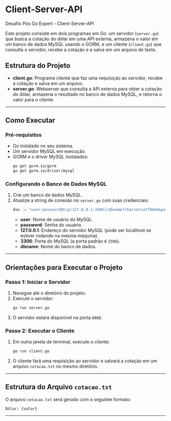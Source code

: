 # Client-Server-API
Desafio Pós Go Expert - Client-Server-API

Este projeto consiste em dois programas em Go: um servidor (`server.go`) que busca a cotação do dólar em uma API externa, armazena o valor em um banco de dados MySQL usando o GORM, e um cliente (`client.go`) que consulta o servidor, recebe a cotação e a salva em um arquivo de texto.

## Estrutura do Projeto

- **client.go**: Programa cliente que faz uma requisição ao servidor, recebe a cotação e salva em um arquivo.
- **server.go**: Webserver que consulta a API externa para obter a cotação do dólar, armazena o resultado no banco de dados MySQL, e retorna o valor para o cliente.

---

## Como Executar

### Pré-requisitos

- Go instalado no seu sistema.
- Um servidor MySQL em execução.
- GORM e o driver MySQL instalados:
  ```bash
  go get gorm.io/gorm
  go get gorm.io/driver/mysql
  ```

### Configurando o Banco de Dados MySQL

1. Crie um banco de dados MySQL.
2. Atualize a string de conexão no `server.go` com suas credenciais:
   ```go
   dsn := "user:password@tcp(127.0.0.1:3306)/dbname?charset=utf8mb4&parseTime=True&loc=Local"
   ```
   - **user**: Nome de usuário do MySQL.
   - **password**: Senha do usuário.
   - **127.0.0.1**: Endereço do servidor MySQL (pode ser localhost se estiver rodando na mesma máquina).
   - **3306**: Porta do MySQL (a porta padrão é `3306`).
   - **dbname**: Nome do banco de dados.

---

## Orientações para Executar o Projeto

### Passo 1: Iniciar o Servidor

1. Navegue até o diretório do projeto.
2. Execute o servidor:
   ```bash
   go run server.go
   ```
3. O servidor estará disponível na porta `8080`.

### Passo 2: Executar o Cliente

1. Em outra janela de terminal, execute o cliente:
   ```bash
   go run client.go
   ```
2. O cliente fará uma requisição ao servidor e salvará a cotação em um arquivo `cotacao.txt` no mesmo diretório.

---

## Estrutura do Arquivo `cotacao.txt`

O arquivo `cotacao.txt` será gerado com o seguinte formato:
```
Dólar: {valor}
```

---
